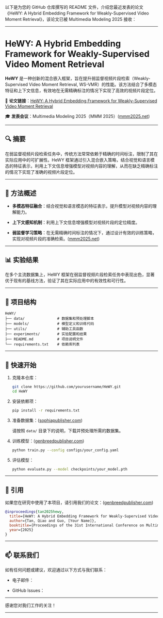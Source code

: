 以下是为您的 GitHub 仓库撰写的 README 文件，介绍您最近发表的论文《HeWY: A Hybrid Embedding Framework for Weakly-Supervised Video Moment Retrieval》，该论文已被 Multimedia Modeling 2025 接收：

---

# HeWY: A Hybrid Embedding Framework for Weakly-Supervised Video Moment Retrieval

**HeWY** 是一种创新的混合嵌入框架，旨在提升弱监督视频片段检索（Weakly-Supervised Video Moment Retrieval, WS-VMR）的性能。该方法结合了多模态特征和上下文信息，有效地在无需精确标注的情况下实现了高效的视频片段定位。

📄 **论文链接**：[HeWY: A Hybrid Embedding Framework for Weakly-Supervised Video Moment Retrieval](https://tan-qiao-guo.github.io/HeWY_2025_MPB/)

🎓 **发表会议**：Multimedia Modeling 2025（MMM 2025）([mmm2025.net][1])

---

## 🔍 摘要

在弱监督视频片段检索任务中，传统方法常常依赖于精确的时间标注，限制了其在实际应用中的可扩展性。HeWY 框架通过引入混合嵌入策略，结合视觉和语言模态的特征表示，利用上下文信息增强模型对视频内容的理解，从而在缺乏精确标注的情况下实现了准确的视频片段定位。

---

## 🧠 方法概述

* **多模态特征融合**：结合视觉和语言模态的特征表示，提升模型对视频内容的理解能力。

* **上下文感知机制**：利用上下文信息增强模型对视频片段的定位精度。

* **弱监督学习策略**：在无需精确时间标注的情况下，通过设计有效的训练策略，实现对视频片段的准确检索。([mmm2025.net][1])

---

## 📊 实验结果

在多个主流数据集上，HeWY 框架在弱监督视频片段检索任务中表现出色，显著优于现有的基线方法，验证了其在实际应用中的有效性和可行性。

---

## 📁 项目结构

```plaintext
HeWY/
├── data/               # 数据集和预处理脚本
├── models/             # 模型定义和训练代码
├── utils/              # 辅助工具函数
├── experiments/        # 实验配置和结果
├── README.md           # 项目说明文件
└── requirements.txt    # 依赖库列表
```



---

## 🚀 快速开始

1. 克隆本仓库：

   ```bash
   git clone https://github.com/yourusername/HeWY.git
   cd HeWY
   ```



2. 安装依赖项：

   ```bash
   pip install -r requirements.txt
   ```



3. 准备数据集：([sophiapublisher.com][2])

   请按照 `data/` 目录下的说明，下载并预处理所需的数据集。

4. 训练模型：([genbreedpublisher.com][3])

   ```bash
   python train.py --config configs/your_config.yaml
   ```



5. 评估模型：

   ```bash
   python evaluate.py --model checkpoints/your_model.pth
   ```



---

## 🤝 引用

如果您在研究中使用了本项目，请引用我们的论文：([genbreedpublisher.com][4])

```bibtex
@inproceedings{tan2025hewy,
  title={HeWY: A Hybrid Embedding Framework for Weakly-Supervised Video Moment Retrieval},
  author={Tan, Qiao and Guo, [Your Name]},
  booktitle={Proceedings of the 31st International Conference on Multimedia Modeling (MMM)},
  year={2025}
}
```



---

## 📫 联系我们

如有任何问题或建议，欢迎通过以下方式与我们联系：

* 电子邮件：

* GitHub Issues：

---

感谢您对我们工作的关注！

---

[1]: https://mmm2025.net/conference/accepted/?utm_source=chatgpt.com "- Multimedia Modeling 2025"
[2]: https://sophiapublisher.com/genbreedpublisher/MPB/Vol.15/No.2/?utm_source=chatgpt.com "MPB_2024v15n2"
[3]: https://genbreedpublisher.com/index.php/mpb/article/view/3998?utm_source=chatgpt.com "The Current Situation and Future of Using GWAS Strategies to Accelerate the Improvement of Crop Stress Resistance Traits | Huang | Molecular Plant Breeding"
[4]: https://genbreedpublisher.com/index.php/mpb/article/view/4038?utm_source=chatgpt.com "Developing Disease-Resistant Wheat Varieties Through Genomic Approaches | Long 1,2 | Molecular Plant Breeding"
